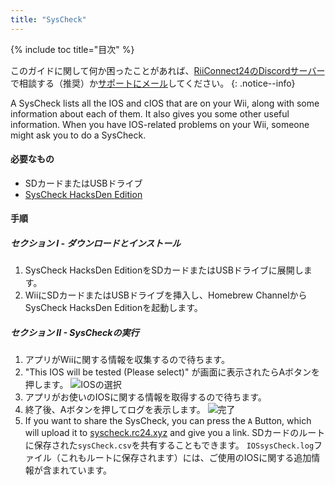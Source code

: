 ```yaml
---
title: "SysCheck"
---
```


{% include toc title="目次" %}

このガイドに関して何か困ったことがあれば、[RiiConnect24のDiscordサーバー](https://discord.gg/rc24)で相談する（推奨）か[サポートにメール](mailto:support@riiconnect24.net)してください。
{: .notice--info}

A SysCheck lists all the IOS and cIOS that are on your Wii, along with some information about each of them. It also gives you some other useful information. When you have IOS-related problems on your Wii, someone might ask you to do a SysCheck.

#### 必要なもの

* SDカードまたはUSBドライブ
* [SysCheck HacksDen Edition](https://hbb1.oscwii.org/hbb/SysCheckHDE/SysCheckHDE.zip)

#### 手順
##### セクション I - ダウンロードとインストール

1. SysCheck HacksDen EditionをSDカードまたはUSBドライブに展開します。
2. WiiにSDカードまたはUSBドライブを挿入し、Homebrew ChannelからSysCheck HacksDen Editionを起動します。

##### セクション II - SysCheckの実行

1. アプリがWiiに関する情報を収集するので待ちます。
2. "This IOS will be tested (Please select)" が画面に表示されたらAボタンを押します。 ![IOSの選択](/images/SysCheck/1.png)
3. アプリがお使いのIOSに関する情報を取得するので待ちます。
4. 終了後、Aボタンを押してログを表示します。 ![完了](/images/SysCheck/2.png)
5. If you want to share the SysCheck, you can press the `A` Button, which will upload it to [syscheck.rc24.xyz](https://syscheck.rc24.xyz/) and give you a link. SDカードのルートに保存された`sysCheck.csv`を共有することもできます。 `IOSsysCheck.log`ファイル（これもルートに保存されます）には、ご使用のIOSに関する追加情報が含まれています。
